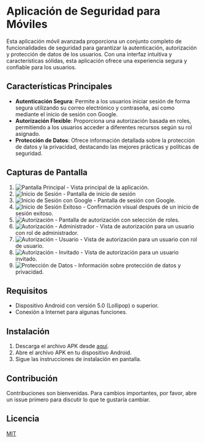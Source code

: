 # Aplicación de Seguridad para Móviles

Esta aplicación móvil avanzada proporciona un conjunto completo de funcionalidades de seguridad para garantizar la autenticación, autorización y protección de datos de los usuarios. Con una interfaz intuitiva y características sólidas, esta aplicación ofrece una experiencia segura y confiable para los usuarios.

## Características Principales

- **Autenticación Segura**: Permite a los usuarios iniciar sesión de forma segura utilizando su correo electrónico y contraseña, así como mediante el inicio de sesión con Google.
- **Autorización Flexible**: Proporciona una autorización basada en roles, permitiendo a los usuarios acceder a diferentes recursos según su rol asignado.
- **Protección de Datos**: Ofrece información detallada sobre la protección de datos y la privacidad, destacando las mejores prácticas y políticas de seguridad.

## Capturas de Pantalla

1. ![Pantalla Principal](app/src/main/res/drawable/img1.png) - Vista principal de la aplicación.
2. ![Inicio de Sesión](app/src/main/res/drawable/img2.png) - Pantalla de inicio de sesión 
3. ![Inicio de Sesión con Google](app/src/main/res/drawable/img3.png) - Pantalla de sesión con Google.
4. ![Inicio de Sesión Exitoso](app/src/main/res/drawable/img4.png) - Confirmación visual después de un inicio de sesión exitoso.
5. ![Autorización](app/src/main/res/drawable/img5.png) - Pantalla de autorización con selección de roles.
6. ![Autorización - Administrador](app/src/main/res/drawable/img6.png) - Vista de autorización para un usuario con rol de administrador.
7. ![Autorización - Usuario](app/src/main/res/drawable/img7.png) - Vista de autorización para un usuario con rol de usuario.
8. ![Autorización - Invitado](app/src/main/res/drawable/img8.png) - Vista de autorización para un usuario invitado.
9. ![Protección de Datos](app/src/main/res/drawable/img9.png) - Información sobre protección de datos y privacidad.

## Requisitos

- Dispositivo Android con versión 5.0 (Lollipop) o superior.
- Conexión a Internet para algunas funciones.

## Instalación

1. Descarga el archivo APK desde [aquí](#).
2. Abre el archivo APK en tu dispositivo Android.
3. Sigue las instrucciones de instalación en pantalla.

## Contribución

Contribuciones son bienvenidas. Para cambios importantes, por favor, abre un issue primero para discutir lo que te gustaría cambiar.

## Licencia

[MIT](LICENSE)

